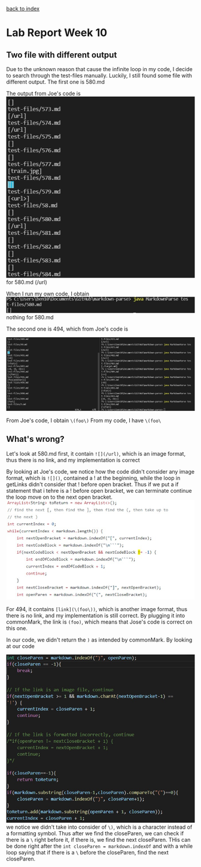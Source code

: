 [back to index](index.html)

# Lab Report Week 10

## Two file with different output

Due to the unknown reason that cause the infinite loop in my code, I decide to search through the test-files manually. Luckily, I still found some file with different output. The first one is 580.md

The output from Joe's code is 
![image](week10_1.PNG) for 580.md (/url)

When I run my own code, I obtain
![image](week10_2.jpg) nothing for 580.md

The second one is 494, which from Joe's code is 

![image](494.jpg) 

From Joe's code, I obtain `\(foo\)`
From my code, I have `\(foo\`


## What's wrong?


Let's look at 580.md first, it contain
`![](/url)`, which is an image format, thus there is no link, and my implementation is correct

By looking at Joe's code, we notice how the code didn't consider any image format, which is `![]()`, contained a ! at the beginning, while the loop in getLinks didn't consider that ! before open bracket. Thus if we put a if statement that i tehre is a ! before open bracket, we can terminate continue the loop move on to the next open bracket.
![](580.jpg)




For 494, it contains
`[link](\(foo\))`, which is another image format, thus there is no link, and my implementation is still correct. By plugging it into commonMark, the link is `(foo)`, which means that Jose's code is correct on this one.

In our code, we didn't return the `)` as intended by commonMark. By looking at our code

![](fix_2.jpg)
we notice we didn't take into consider of `\)`, which is a character instead of a formatting symbol. Thus after we find the closeParen, we can check if there is a `\` right before it, if there is, we find the next closeParen. THis can be done right after the `int closeParen = markdown.indexOf` and with a while loop saying that if there is a `\` before the closeParen, find the next closeParen.